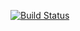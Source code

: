 [![Build Status](https://secure.travis-ci.org/convio/watirmark.png)](http://travis-ci.org/convio/watirmark)

